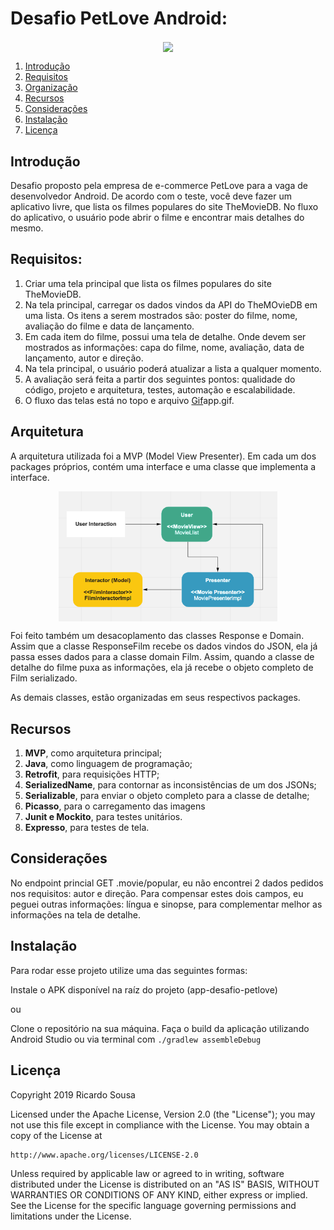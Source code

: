 # Desafio PetLove Android:

<p align="center">
  <img src="image/app.gif" align="center" width=150>
</p>
<a name="flow" />

1. [Introdução](#introduction) 
2. [Requisitos](#requirements) 
3. [Organização](#organization)
4. [Recursos](#resources)
5. [Considerações](#considerations)
5. [Instalação](#setup)  
6. [Licença](#license)
<a name="introduction" />

## Introdução

Desafio proposto pela empresa de e-commerce PetLove para a vaga de desenvolvedor Android. De acordo com o teste, você deve fazer um aplicativo livre, que lista os filmes populares do site TheMovieDB. No fluxo do aplicativo, o usuário pode abrir o filme e encontrar mais detalhes do mesmo.
<a name="requirements" />

## Requisitos:

1. Criar uma tela principal que lista os filmes populares do site TheMovieDB.
2. Na tela principal, carregar os dados vindos da API do TheMOvieDB em uma lista. Os itens a serem mostrados são: poster do filme, nome, avaliação do filme e data de lançamento.
3. Em cada item do filme, possui uma tela de detalhe. Onde devem ser mostrados as informações: capa do filme, nome, avaliação, data de lançamento, autor e direção.
4. Na tela principal, o usuário poderá atualizar a lista a qualquer momento.
5. A avaliação será feita a partir dos seguintes pontos: qualidade do código, projeto e arquitetura, testes, automação e escalabilidade.
8. O fluxo das telas está no topo e arquivo [Gif](https://github.com/rickaleu/petlove-android-challenge/blob/master/image/app.gif)app.gif.
<a name="architecture" />

## Arquitetura

A arquitetura utilizada foi a MVP (Model View Presenter). Em cada um dos packages próprios, contém uma interface e uma classe que implementa a interface.

<p align="center">
  <img src="images/mvp-architecture.png" align="center" width=350>
</p>

Foi feito também um desacoplamento das classes Response e Domain. Assim que a classe ResponseFilm recebe os dados vindos do JSON, ela já passa esses dados para a classe domain Film. Assim, quando a classe de detalhe do filme puxa as informações, ela já recebe o objeto completo de Film serializado.

As demais classes, estão organizadas em seus respectivos packages.
<a name="resources" />

## Recursos

 1. **MVP**, como arquitetura principal;
 2. **Java**, como linguagem de programação;
 3. **Retrofit**, para requisições HTTP;
 4. **SerializedName**, para contornar as inconsistências de um dos JSONs;
 5. **Serializable**, para enviar o objeto completo para a classe de detalhe;
 6. **Picasso**, para o carregamento das imagens
 7. **Junit e Mockito**, para testes unitários.
 8. **Expresso**, para testes de tela.
<a name="considerations" />

## Considerações

No endpoint princial GET .movie/popular, eu não encontrei 2 dados pedidos nos requisitos: autor e direção. Para compensar estes dois campos, eu peguei outras informações: língua e sinopse, para complementar melhor as informações na tela de detalhe.
<a name="setup" />

## Instalação

Para rodar esse projeto utilize uma das seguintes formas:

Instale o APK disponível na raíz do projeto (app-desafio-petlove)

ou

Clone o repositório na sua máquina.
Faça o build da aplicação utilizando Android Studio ou via terminal com ```./gradlew assembleDebug```
<a name="license" />

## Licença
<aside class="notice">
  
Copyright 2019 Ricardo Sousa

Licensed under the Apache License, Version 2.0 (the "License");
you may not use this file except in compliance with the License.
You may obtain a copy of the License at

    http://www.apache.org/licenses/LICENSE-2.0

Unless required by applicable law or agreed to in writing, software
distributed under the License is distributed on an "AS IS" BASIS,
WITHOUT WARRANTIES OR CONDITIONS OF ANY KIND, either express or implied.
See the License for the specific language governing permissions and
limitations under the License.

</aside>